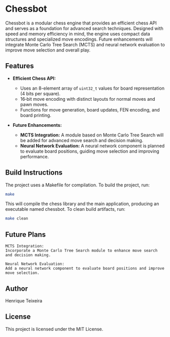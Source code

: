 # Chessbot

Chessbot is a modular chess engine that provides an efficient chess API and serves as a foundation for advanced search techniques. Designed with speed and memory efficiency in mind, the engine uses compact data structures and specialized move encodings. Future enhancements will integrate Monte Carlo Tree Search (MCTS) and neural network evaluation to improve move selection and overall play.

## Features

- **Efficient Chess API:**  
  - Uses an 8-element array of `uint32_t` values for board representation (4 bits per square).
  - 16‑bit move encoding with distinct layouts for normal moves and pawn moves.
  - Functions for move generation, board updates, FEN encoding, and board printing.

- **Future Enhancements:**  
  - **MCTS Integration:** A module based on Monte Carlo Tree Search will be added for advanced move search and decision making.
  - **Neural Network Evaluation:** A neural network component is planned to evaluate board positions, guiding move selection and improving performance.

## Build Instructions

The project uses a Makefile for compilation. To build the project, run:

```bash
make
```

This will compile the chess library and the main application, producing an executable named chessbot. To clean build artifacts, run:

```bash
make clean
```

## Future Plans
    MCTS Integration:
    Incorporate a Monte Carlo Tree Search module to enhance move search and decision making.

    Neural Network Evaluation:
    Add a neural network component to evaluate board positions and improve move selection.

## Author
Henrique Teixeira

## License
This project is licensed under the MIT License.
